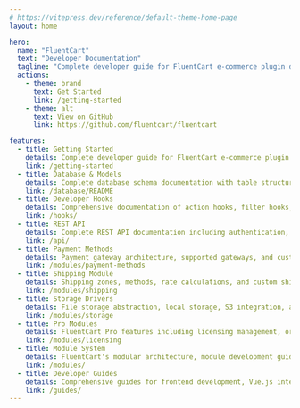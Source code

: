 ```yaml
---
# https://vitepress.dev/reference/default-theme-home-page
layout: home

hero:
  name: "FluentCart"
  text: "Developer Documentation"
  tagline: "Complete developer guide for FluentCart e-commerce plugin development and customization"
  actions:
    - theme: brand
      text: Get Started
      link: /getting-started
    - theme: alt
      text: View on GitHub
      link: https://github.com/fluentcart/fluentcart

features:
  - title: Getting Started
    details: Complete developer guide for FluentCart e-commerce plugin development, from basics to advanced customization and integration.
    link: /getting-started
  - title: Database & Models
    details: Complete database schema documentation with table structures, relationships, and comprehensive model documentation for all FluentCart entities.
    link: /database/README
  - title: Developer Hooks
    details: Comprehensive documentation of action hooks, filter hooks, and event system for extending FluentCart functionality.
    link: /hooks/
  - title: REST API
    details: Complete REST API documentation including authentication, core endpoints, and FluentCart Pro API for all e-commerce operations.
    link: /api/
  - title: Payment Methods
    details: Payment gateway architecture, supported gateways, and custom gateway development guide for payment processing.
    link: /modules/payment-methods
  - title: Shipping Module
    details: Shipping zones, methods, rate calculations, and custom shipping method development for delivery management.
    link: /modules/shipping
  - title: Storage Drivers
    details: File storage abstraction, local storage, S3 integration, and custom storage driver development for digital products.
    link: /modules/storage
  - title: Pro Modules
    details: FluentCart Pro features including licensing management, order bump functionality, and roles & permissions.
    link: /modules/licensing
  - title: Module System
    details: FluentCart's modular architecture, module development guide, and best practices for creating custom modules.
    link: /modules/
  - title: Developer Guides
    details: Comprehensive guides for frontend development, Vue.js integration, and third-party service integrations.
    link: /guides/
---
```


